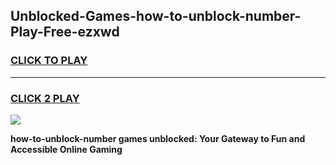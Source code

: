 
## Unblocked-Games-how-to-unblock-number-Play-Free-ezxwd
<h3>
<a href="https://premium76.site?title=how-to-unblock-number&ref=18A1">CLICK TO PLAY</a></h3>
<hr>

<h3>
<a href="https://premium76.site?title=how-to-unblock-number&ref=18A1">CLICK 2 PLAY</a>
  
</h3>

<a href="https://premium76.site?title=how-to-unblock-number&ref=18A1"><img src="https://clearcache.store/games.png"></a>


**how-to-unblock-number games unblocked: Your Gateway to Fun and Accessible Online Gaming**

